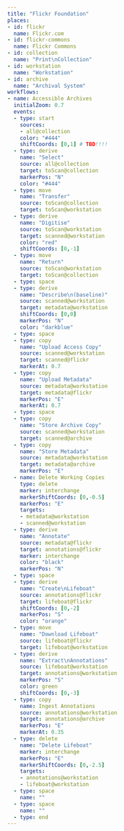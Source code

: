 ```yaml
---
title: "Flickr Foundation"
places:
- id: flickr
  name: Flickr.com
- id: flickr-commons
  name: Flickr Commons
- id: collection
  name: "Print\nCollection"
- id: workstation
  name: "Workstation"
- id: archive
  name: "Archival System"
workflows:
- name: Accessible Archives
  initialZoom: 0.7
  events:
  - type: start
    sources: 
    - all@collection
    color: "#444"
    shiftCoords: [0,1] # TBD!!!!
  - type: derive
    name: "Select"
    source: all@collection
    target: toScan@collection
    markerPos: "N"
    color: "#444"
  - type: move
    name: "Transfer"
    source: toScan@collection
    target: toScan@workstation
  - type: derive
    name: "Digitise"
    source: toScan@workstation
    target: scanned@workstation
    color: "red"
    shiftCoords: [0,-1]
  - type: move
    name: "Return"
    source: toScan@workstation
    target: toScan@collection
  - type: space
  - type: derive
    name: "Describe\n(baseline)"
    source: scanned@workstation
    target: metadata@workstation
    shiftCoords: [0,0]
    markerPos: "N"
    color: "darkblue"
  - type: space
  - type: copy
    name: "Upload Access Copy"
    source: scanned@workstation
    target: scanned@flickr
    markerAt: 0.7
  - type: copy
    name: "Upload Metadata"
    source: metadata@workstation
    target: metadata@flickr
    markerPos: "E"
    markerAt: 0.7
  - type: space
  - type: copy
    name: "Store Archive Copy"
    source: scanned@workstation
    target: scanned@archive
  - type: copy
    name: "Store Metadata"
    source: metadata@workstation
    target: metadata@archive
    markerPos: "E"
  - name: Delete Working Copies
    type: delete
    marker: interchange
    markerShiftCoords: [0,-0.5]
    markerPos: "E"
    targets:
    - metadata@workstation
    - scanned@workstation
  - type: derive
    name: "Annotate"
    source: metadata@flickr
    target: annotations@flickr
    marker: interchange
    color: "black"
    markerPos: "N"
  - type: space
  - type: derive
    name: "Create\nLifeboat"
    source: annotations@flickr
    target: lifeboat@flickr
    shiftCoords: [0,-2]
    markerPos: "S"
    color: "orange"
  - type: move
    name: "Download Lifeboat"
    source: lifeboat@flickr
    target: lifeboat@workstation
  - type: derive
    name: "Extract\nAnnotations"
    source: lifeboat@workstation
    target: annotations@workstation
    markerPos: "S"
    color: green
    shiftCoords: [0,-3]
  - type: copy
    name: Ingest Annotations
    source: annotations@workstation
    target: annotations@archive
    markerPos: "E"
    markerAt: 0.35
  - type: delete
    name: "Delete Lifeboat"
    marker: interchange
    markerPos: "E"
    markerShiftCoords: [0,-2.5]
    targets:
    - annotations@workstation
    - lifeboat@workstation
  - type: space
    name: ""
  - type: space
    name: ""
  - type: end
---
```

